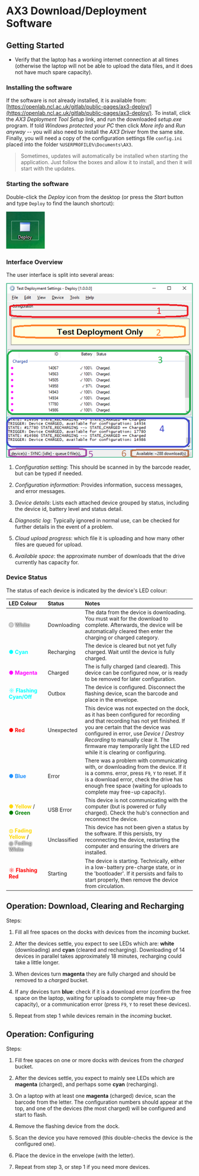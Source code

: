 # AX3 Download/Deployment Software

## Getting Started

* Verify that the laptop has a working internet connection at all times (otherwise the laptop will not be able to upload the data files, and it does not have much spare capacity).


### Installing the software

If the software is not already installed, it is available from: [https://openlab.ncl.ac.uk/gitlab/public-pages/ax3-deploy/](https://openlab.ncl.ac.uk/gitlab/public-pages/ax3-deploy/).  To install, click the *AX3 Deployment Tool Setup* link, and run the downloaded *setup.exe* program.  If told *Windows protected your PC* then click *More info* and *Run anyway* -- you will also need to install the *AX3 Driver* from the same site.  Finally, you will need a copy of the configuration settings file `config.ini` placed into the folder `%USERPROFILE%\Documents\AX3`.

> Sometimes, updates will automatically be installed when starting the application. Just follow the boxes and allow it to install, and then it will start with the updates.

### Starting the software

Double-click the *Deploy* icon from the desktop (or press the *Start* button and type `Deploy` to find the launch shortcut):

![Deploy icon](../assets/launch-icon.png)


### Interface Overview

The user interface is split into several areas:

![User interface](../assets/interface-areas.png)

1. *Configuration setting*: This should be scanned in by the barcode reader, but can be typed if needed.

2. *Configuration information*: Provides information, success messages, and error messages.

3. *Device details*: Lists each attached device grouped by status, including the device id, battery level and status detail.

4. *Diagnostic log*: Typically ignored in normal use, can be checked for further details in the event of a problem.

5. *Cloud upload progress*: which file it is uploading and how many other files are queued for upload.

6. *Available space*: the approximate number of downloads that the drive currently has capacity for.


### Device Status

The status of each device is indicated by the device's LED colour:

| LED Colour  | Status  | Notes  |
|:------------|:--------|:-------|
| <span style="color: lightgray; text-shadow: 0 0 3px black;">&#9679;&nbsp;**White**</span>                  | Downloading  | The data from the device is downloading.  You must wait for the download to complete.  Afterwards, the device will be automatically cleared then enter the charging or charged category. |
| <span style="color: cyan;"       >&#9679;&nbsp;**Cyan**</span>                   | Recharging   | The device is cleared but not yet fully charged.  Wait until the device is fully charged. |
| <span style="color: magenta;"    >&#9679;&nbsp;**Magenta**</span>                | Charged      | The is fully charged (and cleared).  This device can be configured now, or is ready to be removed for later configuration.  |
| <span style="color: cyan;"       >&#9788;&nbsp;**Flashing Cyan/Off**</span>    | Outbox       | The device is configured.  Disconnect the flashing device, scan the barcode and place in the envelope. |
| <span style="color: red;"        >&#9679;&nbsp;**Red**</span>                    | Unexpected   | This device was not expected on the dock, as it has been configured for recording and that recording has not yet finished.  If you are certain that the device was configured in error, use *Device* / *Destroy Recording* to manually clear it.  The firmware may temporarily light the LED red while it is clearing or configuring.  |
| <span style="color: dodgerblue;" >&#9679;&nbsp;**Blue**</span>                   | Error        | There was a problem with communicating with, or downloading from the device.  If it is a comms. error, press `F9`, `Y` to reset.  If it is a download error, check the drive has enough free space (waiting for uploads to complete may free-up capacity).  |
| <span style="color: gold;"       >&#9679;&nbsp;**Yellow**</span> / <span style="color: green;">&#9679;&nbsp;**Green**</span>  | USB Error  | This device is not communicating with the computer (but is powered or fully charged). Check the hub's connection and reconnect the device.  |
| <span style="color: gold;"       >&#9677;&nbsp;**Fading Yellow**</span> / <span style="color: lightgray; text-shadow: 0 0 3px black;">&#9677;&nbsp;**Fading White**</span>  | Unclassified  | This device has not been given a status by the software.  If this persists, try reconnecting the device, restarting the computer and ensuring the drivers are installed.  |
| <span style="color: red;"        >&#9788;&nbsp;**Flashing Red**</span>           | Starting     | The device is starting.  Technically, either in a low-battery pre-charge state, or in the 'bootloader'.  If it persists and fails to start properly, then remove the device from circulation.  |


## Operation: Download, Clearing and Recharging

Steps:

1. Fill all free spaces on the docks with devices from the *incoming* bucket.

2. After the devices settle, you expect to see LEDs which are: **white** (downloading) and **cyan** (cleared and recharging).  Downloading of 14 devices in parallel takes approximately 18 minutes, recharging could take a little longer.

3. When devices turn **magenta** they are fully charged and should be removed to a *charged* bucket.

4. If any devices turn **blue**: check if it is a download error (confirm the free space on the laptop, waiting for uploads to complete may free-up capacity), or a communication error (press `F9`, `Y` to reset these devices).

5. Repeat from step 1 while devices remain in the *incoming* bucket.


## Operation: Configuring

Steps:

1. Fill free spaces on one or more docks with devices from the *charged* bucket.

2. After the devices settle, you expect to mainly see LEDs which are **magenta** (charged), and perhaps some **cyan** (recharging).  

3. On a laptop with at least one **magenta** (charged) device, scan the barcode from the letter.  The configuration numbers should appear at the top, and one of the devices (the most charged) will be configured and start to flash.

4. Remove the flashing device from the dock.

5. Scan the device you have removed (this double-checks the device is the configured one).

6. Place the device in the envelope (with the letter).

7. Repeat from step 3, or step 1 if you need more devices.



